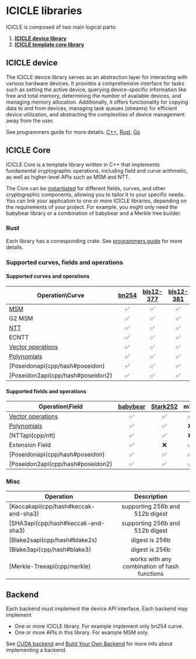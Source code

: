 # ICICLE libraries

ICICLE is composed of two main logical parts:
1. [**ICICLE device library**](#icicle-device)
2. [**ICICLE template core library**](#icicle-core)

## ICICLE device

The ICICLE device library serves as an abstraction layer for interacting with various hardware devices. It provides a comprehensive interface for tasks such as setting the active device, querying device-specific information like free and total memory, determining the number of available devices, and managing memory allocation. Additionally, it offers functionality for copying data to and from devices, managing task queues (streams) for efficient device utilization, and abstracting the complexities of device management away from the user.

See programmers guide for more details. [C++](start/programmers_guide/cpp.md#device-management), [Rust](start/programmers_guide/rust.md#device-management), [Go](start/programmers_guide/go.md) 

## ICICLE Core

ICICLE Core is a template library written in C++ that implements fundamental cryptographic operations, including field and curve arithmetic, as well as higher-level APIs such as MSM and NTT.

The Core can be [instantiated](/start/programmers_guide/build_from_source) for different fields, curves, and other cryptographic components, allowing you to tailor it to your specific needs. You can link your application to one or more ICICLE libraries, depending on the requirements of your project. For example, you might only need the babybear library or a combination of babybear and a Merkle tree builder.


### Rust
Each library has a corresponding crate. See [programmers guide](start/programmers_guide/general.md) for more details. 

### Supported curves, fields and operations

#### Supported curves and operations

| Operation\Curve                           | [bn254](https://neuromancer.sk/std/bn/bn254) | [bls12-377](https://neuromancer.sk/std/bls/BLS12-377) | [bls12-381](https://neuromancer.sk/std/bls/BLS12-381) | [bw6-761](https://eprint.iacr.org/2020/351) | grumpkin |
| ----------------------------------------- | :------------------------------------------: | :---------------------------------------------------: | :---------------------------------------------------: | :-----------------------------------------: | :------: |
| [MSM](../../../api/cpp/msm)                  |                      ✅                       |                           ✅                           |                           ✅                           |                      ✅                      |    ✅     |
| G2 MSM                                    |                      ✅                       |                           ✅                           |                           ✅                           |                      ✅                      |    ❌     |
| [NTT](../../../api/cpp/ntt)                  |                      ✅                       |                           ✅                           |                           ✅                           |                      ✅                      |    ❌     |
| ECNTT                                     |                      ✅                       |                           ✅                           |                           ✅                           |                      ✅                      |    ❌     |
| [Vector operations](../../../api/cpp/vec_ops) |                      ✅                       |                           ✅                           |                           ✅                           |                      ✅                      |    ✅     |
| [Polynomials](../../../api/cpp/polynomials/overview)    |                      ✅                       |                           ✅                           |                           ✅                           |                      ✅                      |    ❌     |
| [Poseidonapi(cpp/hash#poseidon)      |                      ✅                       |                           ✅                           |                           ✅                           |                      ✅                      |    ✅     |
| [Poseidon2api(cpp/hash#poseidon2)    |                      ✅                       |                           ✅                           |                           ✅                           |                      ✅                      |    ✅     |

#### Supported fields and operations

| Operation\Field                           | [babybear](https://eprint.iacr.org/2023/824.pdf) | [Stark252](https://docs.starknet.io/architecture-and-concepts/cryptography/#stark-field) |  m31  |  Koalabear  | Goldilocks |
| ----------------------------------------- | :----------------------------------------------: | :------------------------------------------------------------------------------------------------: | :---: | :---------: | :--------: |
| [Vector operations](api/cpp/vec_ops) |                        ✅                         |                                                 ✅                                                  |  ✅   |     ✅      |     ✅     |
| [Polynomials](./polynomials/overview)     |                        ✅                         |                                                 ✅                                                  |  ❌   |     ✅      |     ✅     |
| [NTTapi(cpp/ntt)                     |                        ✅                         |                                                 ✅                                                  |  ❌   |     ✅      |     ✅     |
| Extension Field                           |                        ✅                         |                                                 ❌                                                  |  ✅   |     ✅      |     ✅     |
| [Poseidonapi(cpp/hash#poseidon)      |                        ✅                         |                                                 ✅                                                  |  ✅   |     ✅      |     ❌     |
| [Poseidon2api(cpp/hash#poseidon2)    |                        ✅                         |                                                 ✅                                                  |  ✅   |     ✅      |     ✅    |


### Misc

| Operation                                 |                 Description                  |
| ----------------------------------------- | :------------------------------------------: |
| [Keccakapi(cpp/hash#keccak-and-sha3) |       supporting 256b and 512b digest        |
| [SHA3api(cpp/hash#keccak-and-sha3)   |       supporting 256b and 512b digest        |
| [Blake2sapi(cpp/hash#blake2s)        |                digest is 256b                |
| [Blake3api(cpp/hash#blake3)        |                digest is 256b                |
| [Merkle-Treeapi(cpp/merkle)          | works with any combination of hash functions |






## Backend
Each backend must implement the device API interface.
Each backend may implement
- One or more ICICLE library. For example implement only bn254 curve.
- One or more APIs in this library. For example MSM only.

See [CUDA backend](/start/architecture/install_gpu_backend) and [Build Your Own Backend](/start/architecture/build_your_own_backend.md) for more info about implementing a backend.
